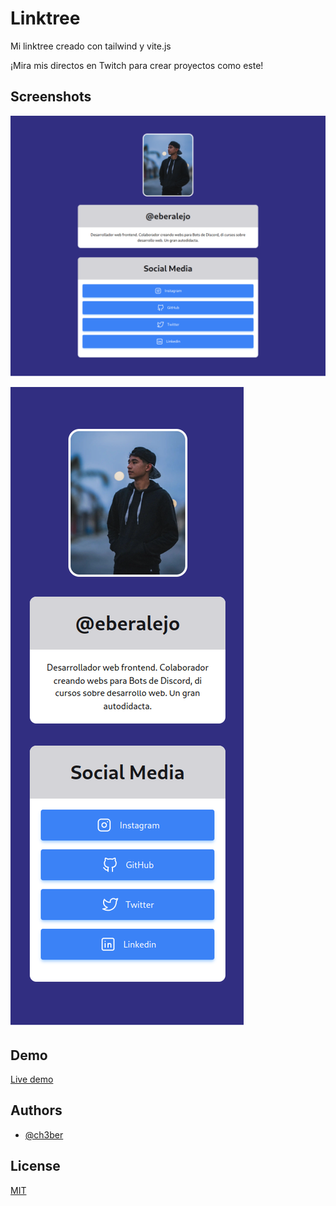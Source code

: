 
# Linktree

Mi linktree creado con tailwind y vite.js

¡Mira mis directos en Twitch para crear proyectos como este!


## Screenshots

![Desktop Screenshot](./docs/desktop-ss.png)

![Mobile Screenshot](./docs/mobile-ss.png)

## Demo

[Live demo](https://ch3ber.github.io/linktree)


## Authors

- [@ch3ber](https://www.github.com/ch3ber)


## License

[MIT](https://choosealicense.com/licenses/mit/)

